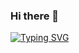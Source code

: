 ### Hi there 👋

[![Typing SVG](https://readme-typing-svg.demolab.com/?lines=Flutter+Developer+with+1+Year+Experience;Graphic+Designer)](https://git.io/typing-svg)

<!--
**mdbabarkhaan/mdbabarkhaan** is a ✨ _special_ ✨ repository because its `README.md` (this file) appears on your GitHub profile.

Here are some ideas to get you started:

- 🔭 I’m currently working on ...
- 🌱 I’m currently learning ...
- 👯 I’m looking to collaborate on ...
- 🤔 I’m looking for help with ...
- 💬 Ask me about ...
- 📫 How to reach me: ...
- 😄 Pronouns: ...
- ⚡ Fun fact: ...
-->
